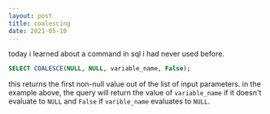 ```yaml
---
layout: post
title: coalescing
date: 2021-05-10
---
```


today i learned about a command in sql i had never used before. 

```sql
SELECT COALESCE(NULL, NULL, variable_name, False);
```

this returns the first non-null value out of the list of input parameters. in the example above, the query will return the value of `variable_name` if it doesn't evaluate to `NULL` and `False` if `varible_name` evaluates to `NULL`.